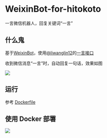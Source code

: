 # WeixinBot-for-hitokoto

一言微信机器人，回复关键词“一言”

## 什么鬼

基于[WeixinBot](https://github.com/Urinx/WeixinBot)，使用[@liwanglin12](https://github.com/liwanglin12)的[一言接口](https://blog.lwl12.com/read/hitokoto-api.html)

收到微信消息“一言”时，自动回复一句话，效果如图

![](http://ww3.sinaimg.cn/large/006y8lVagw1f7pkrtzbp5j30u01hcgt3.jpg)

## 运行

参考 [Dockerfile](https://github.com/DIYgod/WeixinBot-for-hitokoto/blob/master/Dockerfile)

## 使用 Docker 部署

[![](http://dockeri.co/image/diygod/weixinbot-for-hitokoto)](https://hub.docker.com/r/diygod/weixinbot-for-hitokoto/)